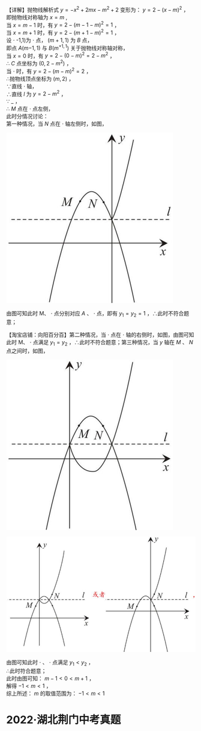 【详解】抛物线解析式 $y = - x ^ { 2 } + 2 m x - m ^ { 2 } + 2$ 变形为： $y = 2 - ( x - m ) ^ { 2 }$ ，  
即抛物线对称轴为 $x = m$ ,  
当 $x { = } m { - } 1$ 时，有 $y = 2 - ( m - 1 - m ) ^ { 2 } = 1$ ，  
当 $x { = } m { + } 1$ 时，有 $y = 2 - ( m + 1 - m ) ^ { 2 } = 1$ ，  
设 $\cdot$ -1,1)为 $\cdot$ 点， $( m { + } 1 , 1 )$ 为 $B$ 点，  
即点 $A ( m \mathrm { - } 1 , 1 )$ 与 $B ( m ^ { + 1 , 1 } )$ 关于抛物线对称轴对称，  
当 $\scriptstyle x = 0$ 时，有 $y = 2 - ( 0 - m ) ^ { 2 } = 2 - m ^ { 2 }$ ，  
∴ $C$ 点坐标为 $( 0 , 2 - m ^ { 2 } )$ ，  
当 $\cdot$ 时，有 $y = 2 - ( m - m ) ^ { 2 } = 2$ ，  
∴抛物线顶点坐标为 $( m , 2 )$ ，  
∵直线 $\cdot$ 轴，  
∴直线 $l$ 为 $y = 2 - m ^ { 2 }$ ，  
∵ $\_$ ，  
∴ $M$ 点在 $\cdot$ 点左侧，  
此时分情况讨论：  
第一种情况，当 $N$ 点在 $\cdot$ 轴左侧时，如图，

![](<../../qs_image_DB/专题3-4__二次函数选填压轴7类常考热点问题（解析版）_/aacc2fb8afb5b5d06ede0d36e75bde87a32955b0dab2933c0af1162b71ea02f0.jpg>)

由图可知此时 M、 $\cdot$ 点分别对应 $A$ 、 $\cdot$ 点，即有 $y _ { 1 } = y _ { 2 } = 1$ ，∴此时不符合题意；

【淘宝店铺：向阳百分百】第二种情况，当 $\cdot$ 点在 $\cdot$ 轴的右侧时，如图，由图可知此时 M、 $\cdot$ 点满足 $y _ { 1 } = y _ { 2 }$ ，∴此时不符合题意；第三种情况，当 $y$ 轴在 $M$ 、 $N$ 点之间时，如图，

![](<../../qs_image_DB/专题3-4__二次函数选填压轴7类常考热点问题（解析版）_/04a872c6fa6b25fd5d87c064e6ab175a675631411b8b48d59d8b75084415fe16.jpg>)

![](<../../qs_image_DB/专题3-4__二次函数选填压轴7类常考热点问题（解析版）_/cb8e29dfa59ee8c6ff68c50c3e4cf4a983d51b89af7da294879411c33979614f.jpg>)

由图可知此时 $\cdot$ 、 $\cdot$ 点满足 $y _ { 1 } { < } y _ { 2 }$ ，  
∴此时符合题意；  
此时由图可知： $m - 1 { < } 0 { < } m + 1$ ，  
解得 $- 1 { < } m { < } 1$ ，  
综上所述： $m$ 的取值范围为： $- 1 { < } m { < } 1$

# 2022·湖北荆门中考真题
